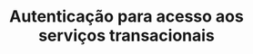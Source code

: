 ---
title: Autenticação para acesso aos serviços transacionais
api:
  file: Order.json
  operationId: post_pdvauth
hidden: false
---